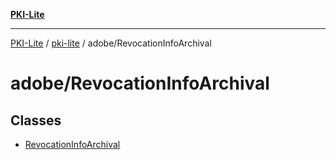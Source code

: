 [**PKI-Lite**](../../../README.md)

---

[PKI-Lite](../../../README.md) / [pki-lite](../../README.md) / adobe/RevocationInfoArchival

# adobe/RevocationInfoArchival

## Classes

- [RevocationInfoArchival](classes/RevocationInfoArchival.md)
